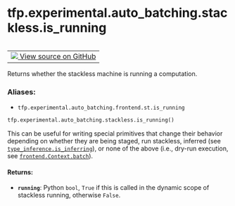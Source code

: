 <div itemscope itemtype="http://developers.google.com/ReferenceObject">
<meta itemprop="name" content="tfp.experimental.auto_batching.stackless.is_running" />
<meta itemprop="path" content="Stable" />
</div>

# tfp.experimental.auto_batching.stackless.is_running


<table class="tfo-notebook-buttons tfo-api" align="left">

<td>
  <a target="_blank" href="https://github.com/tensorflow/probability/blob/master/tensorflow_probability/python/experimental/auto_batching/stackless.py">
    <img src="https://www.tensorflow.org/images/GitHub-Mark-32px.png" />
    View source on GitHub
  </a>
</td></table>



Returns whether the stackless machine is running a computation.

### Aliases:

* `tfp.experimental.auto_batching.frontend.st.is_running`


``` python
tfp.experimental.auto_batching.stackless.is_running()
```



<!-- Placeholder for "Used in" -->

This can be useful for writing special primitives that change their behavior
depending on whether they are being staged, run stackless, inferred (see
<a href="../../../../tfp/experimental/auto_batching/type_inference/is_inferring.md"><code>type_inference.is_inferring</code></a>), or none of the above (i.e., dry-run execution,
see <a href="../../../../tfp/experimental/auto_batching/Context.md#batch"><code>frontend.Context.batch</code></a>).

#### Returns:


* <b>`running`</b>: Python `bool`, `True` if this is called in the dynamic scope of
  stackless running, otherwise `False`.